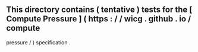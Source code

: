 This
directory
contains
(
tentative
)
tests
for
the
[
Compute
Pressure
]
(
https
:
/
/
wicg
.
github
.
io
/
compute
-
pressure
/
)
specification
.

